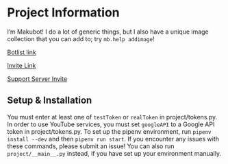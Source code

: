 # Project Information

I’m Makubot! I do a lot of generic things, but I also have a unique image collection that you can add to; try `mb.help addimage`!

[Botlist link](https://discord.bots.gg/bots/363924877981253633)

[Invite Link](https://discordapp.com/oauth2/authorize?&client_id=363924877981253633&scope=bot&permissions=0)

[Support Server Invite](https://discordapp.com/invite/7sFbA4W)

## Setup & Installation

You must enter at least one of `testToken` or `realToken` in project/tokens.py.
In order to use YouTube services, you must set `googleAPI` to a Google API token  in project/tokens.py.
To set up the pipenv environment, run `pipenv install --dev` and then `pipenv run start`.
If you encounter any issues with these commands, please submit an issue!
You can also run `project/__main__.py` instead, if you have set up your environment manually.

